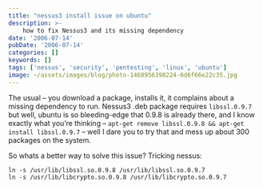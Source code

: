 ```yaml
---
title: "nessus3 install issue on ubuntu"
description: >-
    how to fix Nessus3 and its missing dependency
date: '2006-07-14'
pubDate: '2006-07-14'
categories: []
keywords: []
tags: ['nessus', 'security', 'pentesting', 'linux', 'ubuntu']
image: ~/assets/images/blog/photo-1468956398224-6d6f66e22c35.jpg
---
```


The usual – you download a package, installs it, it complains about a missing dependency to run. Nessus3 .deb package requires `libssl.0.9.7` but well, ubuntu is so bleeding-edge that 0.9.8 is already there, and I know exactly what you’re thinking – `apt-get remove libssl.0.9.8 && apt-get install libssl.0.9.7` – well I dare you to try that and mess up about 300 packages on the system.

So whats a better way to solve this issue? Tricking nessus:
```
ln -s /usr/lib/libssl.so.0.9.8 /usr/lib/libssl.so.0.9.7
ln -s /usr/lib/libcrypto.so.0.9.8 /usr/lib/libcrypto.so.0.9.7
```